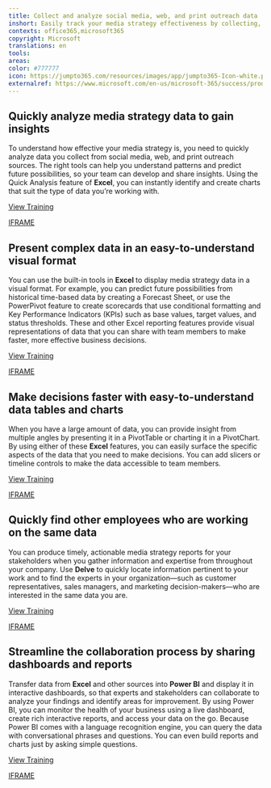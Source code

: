 ```yaml
---
title: Collect and analyze social media, web, and print outreach data
inshort: Easily track your media strategy effectiveness by collecting, analyzing, and visualizing internal and external social media, web, and print outreach data.
contexts: office365,microsoft365
copyright: Microsoft
translations: en
tools: 
areas: 
color: #777777
icon: https://jumpto365.com/resources/images/app/jumpto365-Icon-white.png
externalref: https://www.microsoft.com/en-us/microsoft-365/success/productivitylibrary/collect-and-analyze-social-media-web-and-print-outreach-data
---
```


## Quickly analyze media strategy data to gain insights

To understand how effective your media strategy is, you need to quickly analyze data you collect from social media, web, and print outreach sources. The right tools can help you understand patterns and predict future possibilities, so your team can develop and share insights. Using the Quick Analysis feature of **Excel**, you can instantly identify and create charts that suit the type of data you’re working with.

[View Training](https://support.office.com/article/Analyze-your-data-instantly-9e382e73-7f5e-495a-a8dc-be8225b1bb78)

[IFRAME](https://www.microsoft.com/en-us/videoplayer/embed/RE1UF1t)

## Present complex data in an easy-to-understand visual format

You can use the built-in tools in **Excel** to display media strategy data in a visual format. For example, you can predict future possibilities from historical time-based data by creating a Forecast Sheet, or use the PowerPivot feature to create scorecards that use conditional formatting and Key Performance Indicators (KPIs) such as base values, target values, and status thresholds. These and other Excel reporting features provide visual representations of data that you can share with team members to make faster, more effective business decisions.

[View Training](https://support.office.com/article/Power-Pivot-Powerful-data-analysis-and-data-modeling-in-Excel-A9C2C6E2-CC49-4976-A7D7-40896795D045)

[IFRAME](https://www.microsoft.com/en-us/videoplayer/embed/RE1UMPa)

## Make decisions faster with easy-to-understand data tables and charts

When you have a large amount of data, you can provide insight from multiple angles by presenting it in a PivotTable or charting it in a PivotChart. By using either of these **Excel** features, you can easily surface the specific aspects of the data that you need to make decisions. You can add slicers or timeline controls to make the data accessible to team members.

[View Training](https://support.office.com/article/Video-Create-PivotTables-74ce8afc-2446-4816-80ee-20ca7fb71793)

[IFRAME](https://www.microsoft.com/en-us/videoplayer/embed/RE1TwSX)

## Quickly find other employees who are working on the same data

You can produce timely, actionable media strategy reports for your stakeholders when you gather information and expertise from throughout your company. Use **Delve** to quickly locate information pertinent to your work and to find the experts in your organization—such as customer representatives, sales managers, and marketing decision-makers—who are interested in the same data you are.

[View Training](https://support.office.com/article/Connect-and-collaborate-in-Office-Delve-46f92806-b52c-4187-b60e-b3bf8d25f73e)

[IFRAME](https://www.microsoft.com/en-us/videoplayer/embed/RE1TjR0)

## Streamline the collaboration process by sharing dashboards and reports

Transfer data from **Excel** and other sources into **Power BI** and display it in interactive dashboards, so that experts and stakeholders can collaborate to analyze your findings and identify areas for improvement. By using Power BI, you can monitor the health of your business using a live dashboard, create rich interactive reports, and access your data on the go. Because Power BI comes with a language recognition engine, you can query the data with conversational phrases and questions. You can even build reports and charts just by asking simple questions.

[View Training](https://powerbi.microsoft.com/guided-learning/powerbi-learning-4-3-asking-questions-natural-language/)

[IFRAME](https://www.microsoft.com/en-us/videoplayer/embed/RE1UK8Y)

